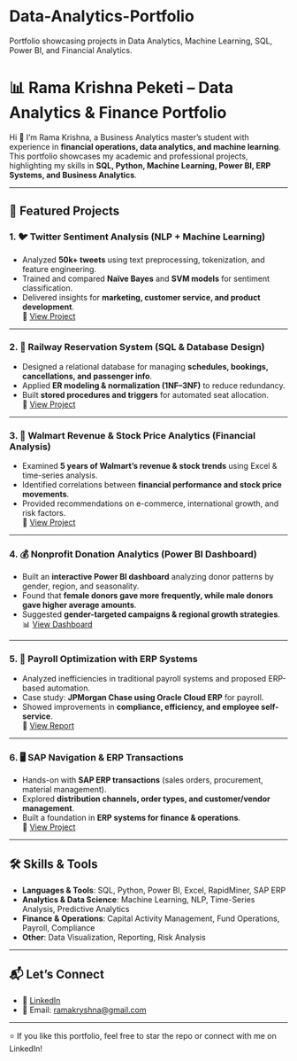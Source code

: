 # Data-Analytics-Portfolio
Portfolio showcasing projects in Data Analytics, Machine Learning, SQL, Power BI, and Financial Analytics.
# 📊 Rama Krishna Peketi – Data Analytics & Finance Portfolio  

Hi 👋 I’m Rama Krishna, a Business Analytics master’s student with experience in **financial operations, data analytics, and machine learning**.  
This portfolio showcases my academic and professional projects, highlighting my skills in **SQL, Python, Machine Learning, Power BI, ERP Systems, and Business Analytics**.  

---

## 🔹 Featured Projects  

### 1. 🐦 Twitter Sentiment Analysis (NLP + Machine Learning)  
- Analyzed **50k+ tweets** using text preprocessing, tokenization, and feature engineering.  
- Trained and compared **Naïve Bayes** and **SVM models** for sentiment classification.  
- Delivered insights for **marketing, customer service, and product development**.  
📂 [View Project](./Twitter-Sentiment-Analysis)  

---

### 2. 🚉 Railway Reservation System (SQL & Database Design)  
- Designed a relational database for managing **schedules, bookings, cancellations, and passenger info**.  
- Applied **ER modeling & normalization (1NF–3NF)** to reduce redundancy.  
- Built **stored procedures and triggers** for automated seat allocation.  
📂 [View Project](./Railway-Reservation-DB)  

---

### 3. 🛒 Walmart Revenue & Stock Price Analytics (Financial Analysis)  
- Examined **5 years of Walmart’s revenue & stock trends** using Excel & time-series analysis.  
- Identified correlations between **financial performance and stock price movements**.  
- Provided recommendations on e-commerce, international growth, and risk factors.  
📂 [View Project](./Walmart-Revenue-Stock)  

---

### 4. 💰 Nonprofit Donation Analytics (Power BI Dashboard)  
- Built an **interactive Power BI dashboard** analyzing donor patterns by gender, region, and seasonality.  
- Found that **female donors gave more frequently, while male donors gave higher average amounts**.  
- Suggested **gender-targeted campaigns & regional growth strategies**.  
📊 [View Dashboard](./Donation-Analytics-PowerBI)  

---

### 5. 🏢 Payroll Optimization with ERP Systems  
- Analyzed inefficiencies in traditional payroll systems and proposed ERP-based automation.  
- Case study: **JPMorgan Chase using Oracle Cloud ERP** for payroll.  
- Showed improvements in **compliance, efficiency, and employee self-service**.  
📂 [View Report](./Payroll-ERP-Case)  

---

### 6. 🖥 SAP Navigation & ERP Transactions  
- Hands-on with **SAP ERP transactions** (sales orders, procurement, material management).  
- Explored **distribution channels, order types, and customer/vendor management**.  
- Built a foundation in **ERP systems for finance & operations**.  
📂 [View Project](./SAP-Navigation)  

---

## 🛠 Skills & Tools  
- **Languages & Tools**: SQL, Python, Power BI, Excel, RapidMiner, SAP ERP  
- **Analytics & Data Science**: Machine Learning, NLP, Time-Series Analysis, Predictive Analytics  
- **Finance & Operations**: Capital Activity Management, Fund Operations, Payroll, Compliance  
- **Other**: Data Visualization, Reporting, Risk Analysis  

---

## 📬 Let’s Connect  
- 💼 [LinkedIn](https://linkedin.com/)  
- 📧 Email: ramakryshna@gmail.com  

---

⭐ If you like this portfolio, feel free to star the repo or connect with me on LinkedIn!
